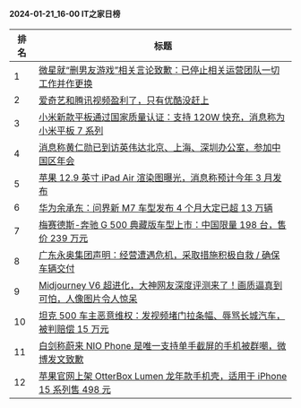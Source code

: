 #### 2024-01-21_16-00  IT之家日榜

| 排名 | 标题|
| --- | ---|
| 1 | [微星就“删男友游戏”相关言论致歉：已停止相关运营团队一切工作并作更换](https://www.ithome.com/0/746/388.htm) |
| 2 | [爱奇艺和腾讯视频盈利了，只有优酷没赶上](https://www.ithome.com/0/746/370.htm) |
| 3 | [小米新款平板通过国家质量认证：支持 120W 快充，消息称为小米平板 7 系列](https://www.ithome.com/0/746/369.htm) |
| 4 | [消息称黄仁勋已到访英伟达北京、上海、深圳办公室，参加中国区年会](https://www.ithome.com/0/746/374.htm) |
| 5 | [苹果 12.9 英寸 iPad Air 渲染图曝光，消息称预计今年 3 月发布](https://www.ithome.com/0/746/375.htm) |
| 6 | [华为余承东：问界新 M7 车型发布 4 个月大定已超 13 万辆](https://www.ithome.com/0/746/378.htm) |
| 7 | [梅赛德斯-奔驰 G 500 典藏版车型上市：中国限量 198 台，售价 239 万元](https://www.ithome.com/0/746/367.htm) |
| 8 | [广东永奥集团声明：经营遭遇危机，采取措施积极自救 / 确保车辆交付](https://www.ithome.com/0/746/354.htm) |
| 9 | [Midjourney V6 超进化，大神网友深度评测来了！画质逼真到可怕，人像图片令人惊呆](https://www.ithome.com/0/746/372.htm) |
| 10 | [坦克 500 车主恶意维权：发视频堵门拉条幅、辱骂长城汽车，被判赔偿 15 万元](https://www.ithome.com/0/746/394.htm) |
| 11 | [白剑称蔚来 NIO Phone 是唯一支持单手截屏的手机被群嘲，微博发文致歉](https://www.ithome.com/0/746/400.htm) |
| 12 | [苹果官网上架 OtterBox Lumen 龙年款手机壳，适用于 iPhone 15 系列售 498 元](https://www.ithome.com/0/746/393.htm) |
